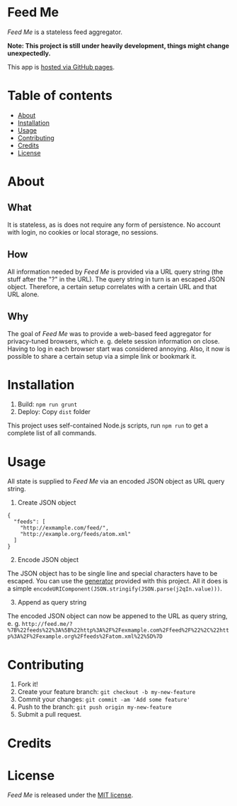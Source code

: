 # Feed Me

*Feed Me* is a stateless feed aggregator. 

**Note: This project is still under heavily development, things might change unexpectedly.**

This app is [hosted via GitHub pages](http://dev.genitopia.org/feed-me/).

# Table of contents

- [About](#about)
- [Installation](#installation)
- [Usage](#usage)
- [Contributing](#contributing)
- [Credits](#credits)
- [License](#license)

# About

## What

It is stateless, as is does not require any form of persistence.
No account with login, no cookies or local storage, no sessions.

## How

All information needed by *Feed Me* is provided via a URL query string (the stuff after the "?" in the URL).
The query string in turn is an escaped JSON object.
Therefore, a certain setup correlates with a certain URL and that URL alone.

## Why

The goal of *Feed Me* was to provide a web-based feed aggregator for privacy-tuned browsers,
which e. g. delete session information on close.
Having to log in each browser start was considered annoying.
Also, it now is possible to share a certain setup via a simple link or bookmark it.

# Installation

1. Build: `npm run grunt`
2. Deploy: Copy `dist` folder

This project uses self-contained Node.js scripts, run `npm run` to get a complete list of all commands.

# Usage

All state is supplied to *Feed Me* via an encoded JSON object as URL query string.

1. Create JSON object
  
  ```
  {
    "feeds": [
      "http://exmample.com/feed/",
      "http://example.org/feeds/atom.xml"
    ]
  }
  ```

2. Encode JSON object
  
  The JSON object has to be single line and special characters have to be escaped. 
  You can use the [generator](http://dev.genitopia.org/feed-me/generator.html) provided with this project.
  All it does is a simple `encodeURIComponent(JSON.stringify(JSON.parse(j2qIn.value)))`.

3. Append as query string

  The encoded JSON object can now be appened to the URL as query string, 
  e. g. `http://feed.me/?%7B%22feeds%22%3A%5B%22http%3A%2F%2Fexmample.com%2Ffeed%2F%22%2C%22http%3A%2F%2Fexample.org%2Ffeeds%2Fatom.xml%22%5D%7D`

# Contributing

1. Fork it!
2. Create your feature branch: `git checkout -b my-new-feature`
3. Commit your changes: `git commit -am 'Add some feature'`
4. Push to the branch: `git push origin my-new-feature`
5. Submit a pull request.

# Credits

# License

*Feed Me* is released under the [MIT license](/LICENSE).
